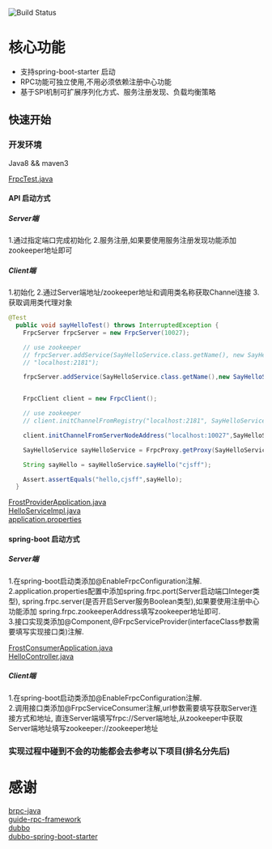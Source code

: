 ![Build Status](https://travis-ci.org/cjsff/frost.svg?branch=master)
# 核心功能
* 支持spring-boot-starter 启动
* RPC功能可独立使用,不用必须依赖注册中心功能
* 基于SPI机制可扩展序列化方式、服务注册发现、负载均衡策略

## 快速开始
### 开发环境
Java8 && maven3

[FrpcTest.java](https://github.com/cjsff/frost/blob/master/core/src/test/java/com/cjsff/FrpcTest.java)
#### API 启动方式
##### Server端
1.通过指定端口完成初始化
2.服务注册,如果要使用服务注册发现功能添加zookeeper地址即可

##### Client端
1.初始化
2.通过Server端地址/zookeeper地址和调用类名称获取Channel连接
3.获取调用类代理对象
```java
@Test
  public void sayHelloTest() throws InterruptedException {
    FrpcServer frpcServer = new FrpcServer(10027);

    // use zookeeper
    // frpcServer.addService(SayHelloService.class.getName(), new SayHelloServiceImpl(),
    // "localhost:2181");

    frpcServer.addService(SayHelloService.class.getName(),new SayHelloServiceImpl(),null);


    FrpcClient client = new FrpcClient();

    // use zookeeper
    // client.initChannelFromRegistry("localhost:2181", SayHelloService.class.getName());

    client.initChannelFromServerNodeAddress("localhost:10027",SayHelloService.class.getName());

    SayHelloService sayHelloService = FrpcProxy.getProxy(SayHelloService.class, client);

    String sayHello = sayHelloService.sayHello("cjsff");

    Assert.assertEquals("hello,cjsff",sayHello);
  }
```
[FrostProviderApplication.java](https://github.com/cjsff/frost/blob/master/frost-example/frost-example-springboot/frost-example-springboot-provider/src/main/java/com/cjsff/example/springboot/provider/FrostProviderApplication.java)
<br/>
[HelloServiceImpl.java](https://github.com/cjsff/frost/blob/master/frost-example/frost-example-springboot/frost-example-springboot-provider/src/main/java/com/cjsff/example/springboot/provider/impl/HelloServiceImpl.java)
<br/>
[application.properties](https://github.com/cjsff/frost/blob/master/frost-example/frost-example-springboot/frost-example-springboot-provider/src/main/resources/application.properties)
#### spring-boot 启动方式
##### Server端
1.在spring-boot启动类添加@EnableFrpcConfiguration注解.
<br/>
2.application.properties配置中添加spring.frpc.port(Server启动端口Integer类型),
spring.frpc.server(是否开启Server服务Boolean类型),如果要使用注册中心功能添加
spring.frpc.zookeeperAddress填写zookeeper地址即可.
<br/>
3.接口实现类添加@Component,@FrpcServiceProvider(interfaceClass参数需要填写实现接口类)注解.


[FrostConsumerApplication.java](https://github.com/cjsff/frost/blob/master/frost-example/frost-example-springboot/frost-example-springboot-consumer/src/main/java/com/cjsff/example/springboot/consumer/FrostConsumerApplication.java)
<br/>
[HelloController.java](https://github.com/cjsff/frost/blob/master/frost-example/frost-example-springboot/frost-example-springboot-consumer/src/main/java/com/cjsff/example/springboot/consumer/controller/HelloController.java)
##### Client端
1.在spring-boot启动类添加@EnableFrpcConfiguration注解.
<br/>
2.调用接口类添加@FrpcServiceConsumer注解,url参数需要填写获取Server连接方式和地址,
直连Server端填写frpc://Server端地址,从zookeeper中获取Server端地址填写zookeeper://zookeeper地址





### 实现过程中碰到不会的功能都会去参考以下项目(排名分先后)

# 感谢
[brpc-java](https://github.com/baidu/brpc-java)
<br/>
[guide-rpc-framework](https://github.com/Snailclimb/guide-rpc-framework)
<br/>
[dubbo](https://github.com/apache/dubbo)
<br/>
[dubbo-spring-boot-starter](https://github.com/alibaba/dubbo-spring-boot-starter)
